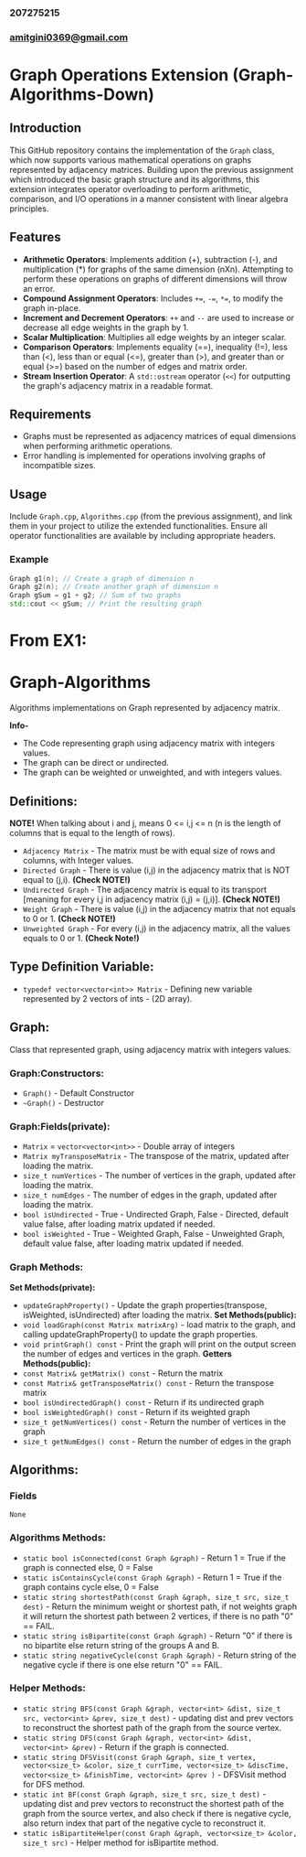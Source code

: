 ### 207275215
### amitgini0369@gmail.com
# Graph Operations Extension (Graph-Algorithms-Down)

## Introduction
This GitHub repository contains the implementation of the `Graph` class, which now supports various mathematical operations on graphs represented by adjacency matrices. Building upon the previous assignment which introduced the basic graph structure and its algorithms, this extension integrates operator overloading to perform arithmetic, comparison, and I/O operations in a manner consistent with linear algebra principles.

## Features
- **Arithmetic Operators**: Implements addition (+), subtraction (-), and multiplication (*) for graphs of the same dimension (nXn). Attempting to perform these operations on graphs of different dimensions will throw an error.
- **Compound Assignment Operators**: Includes `+=`, `-=`, `*=`, to modify the graph in-place.
- **Increment and Decrement Operators**: `++` and `--` are used to increase or decrease all edge weights in the graph by 1.
- **Scalar Multiplication**: Multiplies all edge weights by an integer scalar.
- **Comparison Operators**: Implements equality (==), inequality (!=), less than (<), less than or equal (<=), greater than (>), and greater than or equal (>=) based on the number of edges and matrix order.
- **Stream Insertion Operator**: A `std::ostream` operator (`<<`) for outputting the graph's adjacency matrix in a readable format.

## Requirements
- Graphs must be represented as adjacency matrices of equal dimensions when performing arithmetic operations.
- Error handling is implemented for operations involving graphs of incompatible sizes.

## Usage
Include `Graph.cpp`, `Algorithms.cpp` (from the previous assignment), and link them in your project to utilize the extended functionalities. Ensure all operator functionalities are available by including appropriate headers.

### Example
```cpp
Graph g1(n); // Create a graph of dimension n
Graph g2(n); // Create another graph of dimension n
Graph gSum = g1 + g2; // Sum of two graphs
std::cout << gSum; // Print the resulting graph
```

# From EX1:
# Graph-Algorithms
Algorithms implementations on Graph represented by adjacency matrix.

**Info-**
- The Code representing graph using adjacency matrix with integers values.
- The graph can be direct or undirected.
- The graph can be weighted or unweighted, and with integers values.

## Definitions:
**NOTE!** When talking about i and j, means 0 <= i,j <= n (n is the length of columns that is equal to the length of rows).
- `Adjacency Matrix` - The matrix must be with equal size of rows and columns, with Integer values.
- `Directed Graph` - There is value (i,j) in the adjacency matrix that is NOT equal to (j,i). **(Check NOTE!)**
- `Undirected Graph` - The adjacency matrix is equal to its transport [meaning for every i,j in adjacency matrix (i,j) = (j,i)]. **(Check NOTE!)**
- `Weight Graph` - There is value (i,j) in the adjacency matrix that not equals to 0 or 1. **(Check NOTE!)**
- `Unweighted Graph` - For every (i,j) in the adjacency matrix, all the values equals to 0 or 1. **(Check Note!)**

## Type Definition Variable:
- `typedef vector<vector<int>> Matrix` - Defining new variable represented by 2 vectors of ints - (2D array).

## Graph:
Class that represented graph, using adjacency matrix with integers values.
### Graph:Constructors:
- `Graph()` - Default Constructor
- `~Graph()` - Destructor
### Graph:Fields(private):
- `Matrix` = `vector<vector<int>>` - Double array of integers
- `Matrix myTransposeMatrix` - The transpose of the matrix, updated after loading the matrix.
- `size_t numVertices` - The number of vertices in the graph, updated after loading the matrix.
- `size_t numEdges` - The number of edges in the graph, updated after loading the matrix.
- `bool isUndirected` - True - Undirected Graph, False - Directed, default value false, after loading matrix updated if needed.
- `bool isWeighted` - True - Weighted Graph, False - Unweighted Graph, default value false, after loading matrix updated if needed.

### Graph Methods:
**Set Methods(private):**
- `updateGraphProperty()` - Update the graph properties(transpose, isWeighted, isUndirected) after loading the matrix.
**Set Methods(public):**
- `void loadGraph(const Matrix matrixArg)` - load matrix to the graph, and calling updateGraphProperty() to update the graph properties.
- `void printGraph() const` - Print the graph will print on the output screen the number of edges and vertices in the graph.
**Getters Methods(public):**
- `const Matrix& getMatrix() const` - Return the matrix 
- `const Matrix& getTransposeMatrix() const` - Return the transpose matrix
- `bool isUndirectedGraph() const` - Return if its undirected graph
- `bool isWeightedGraph() const` - Return if its weighted graph
- `size_t getNumVertices() const` - Return the number of vertices in the graph
- `size_t getNumEdges() const` - Return the number of edges in the graph

## Algorithms:
### Fields
`None`
### Algorithms Methods:
- `static bool isConnected(const Graph &graph)` - Return 1 = True if the graph is connected else, 0 = False
- `static isContainsCycle(const Graph &graph)` - Return 1 = True if the graph contains cycle else, 0 = False
- `static string shortestPath(const Graph &graph, size_t src, size_t dest)` - Return the minimum weight or shortest path, if not weights graph it will return the shortest path between 2 vertices, if there is no path "0" == FAIL.
- `static string isBipartite(const Graph &graph)` - Return "0" if there is no bipartite else return string of the groups A and B.
- `static string negativeCycle(const Graph &graph)` - Return string of the negative cycle if there is one else return "0" == FAIL.

### Helper Methods:
- `static string BFS(const Graph &graph, vector<int> &dist, size_t src, vector<int> &prev, size_t dest)` - updating dist and prev vectors to reconstruct the shortest path of the graph from the source vertex.
- `static string DFS(const Graph &graph, vector<int> &dist, vector<int> &prev)` - Return if the graph is connected.
- `static string DFSVisit(const Graph &graph, size_t vertex, vector<size_t> &color, size_t currTime, vector<size_t> &discTime, vector<size_t> &finishTime, vector<int> &prev )` - DFSVisit method for DFS method.
- `static int BF(const Graph &graph, size_t src, size_t dest)` - updating dist and prev vectors to reconstruct the shortest path of the graph from the source vertex, and also check if there is negative cycle, also return index that part of the negative cycle to reconstruct it.
- `static isBipartiteHelper(const Graph &graph, vector<size_t> &color, size_t src)` - Helper method for isBipartite method.